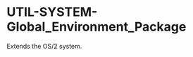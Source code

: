 UTIL-SYSTEM-Global_Environment_Package
======================================

Extends the OS/2 system.
